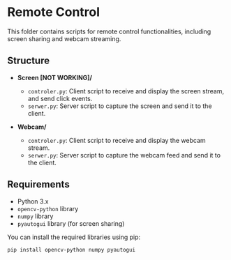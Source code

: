 # Remote Control

This folder contains scripts for remote control functionalities, including screen sharing and webcam streaming.

## Structure

- **Screen [NOT WORKING]/**
  - `controler.py`: Client script to receive and display the screen stream, and send click events.
  - `serwer.py`: Server script to capture the screen and send it to the client.

- **Webcam/**
  - `controler.py`: Client script to receive and display the webcam stream.
  - `serwer.py`: Server script to capture the webcam feed and send it to the client.

## Requirements

- Python 3.x
- `opencv-python` library
- `numpy` library
- `pyautogui` library (for screen sharing)

You can install the required libraries using pip:

```sh
pip install opencv-python numpy pyautogui